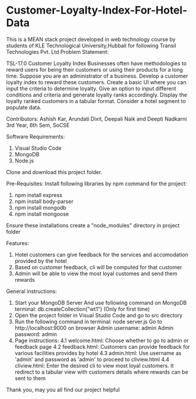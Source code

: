 # Customer-Loyalty-Index-For-Hotel-Data
This is a MEAN stack project developed in web technology course by students of KLE Technological University,Hubbali for following Transil Technologies Pvt. Ltd Problem Statement:

TSL-17.0 
Customer Loyalty Index Businesses often have methodologies to reward 
users for being their customers or using their 
products for a long time. Suppose you are an 
administrator of a business. Develop a customer 
loyalty index to reward these customers. 
Create a basic UI where you can input the criteria to 
determine loyalty.
Give an option to input different conditions and 
criteria and generate loyalty ranks accordingly.
Display the loyalty ranked customers in a tabular 
format.
Consider a hotel segment to populate data. 

Contributors:
Ashish Kar, Arundati Dixit, Deepali Naik and Deepti Nadkarni
3rd Year, 6th Sem, SoCSE

Software Requirements:
1. Visual Studio Code
2. MongoDB
3. Node.js

Clone and download this project folder.

Pre-Requisites:
Install following libraries by npm command for the project:
1. npm install express
2. npm install body-parser
3. npm install mongodb
4. npm install mongoose

Ensure these installations create a "node_modules" directory in project folder

Features:
1. Hotel customers can give feedback for the services and accomodation provided by the hotel
2. Based on customer feedback, cli will be computed for that customer
3. Admin will be able to view the most loyal customes and send them rewards

General instructions:
1. Start your MongoDB Server
   And use following command on MongoDB terminal: db.createCollection("wt1") (Only for first time)
2. Open the project folder in Visual Studio Code and go to src directory
3. Run the following command in terminal:
   node server.js
   Go to http://localhost:9000 on browser
   Admin username: admin
   Admin password: admin
4. Page instructions:
   4.1 welcome.html: Choose whether to go to admin or feedback page
   4.2 feedback.html: Customers can provide feedback for various facilities provides by hotel
   4.3 admin.html: Use username as 'admin' and password as 'admin' to proceed to cliview.html
   4.4 cliview.html: Enter the desired cli to view most loyal customers. It redirect to a tabular view with customers details where rewards can be sent to them
   
Thank you, may you all find our project helpful

